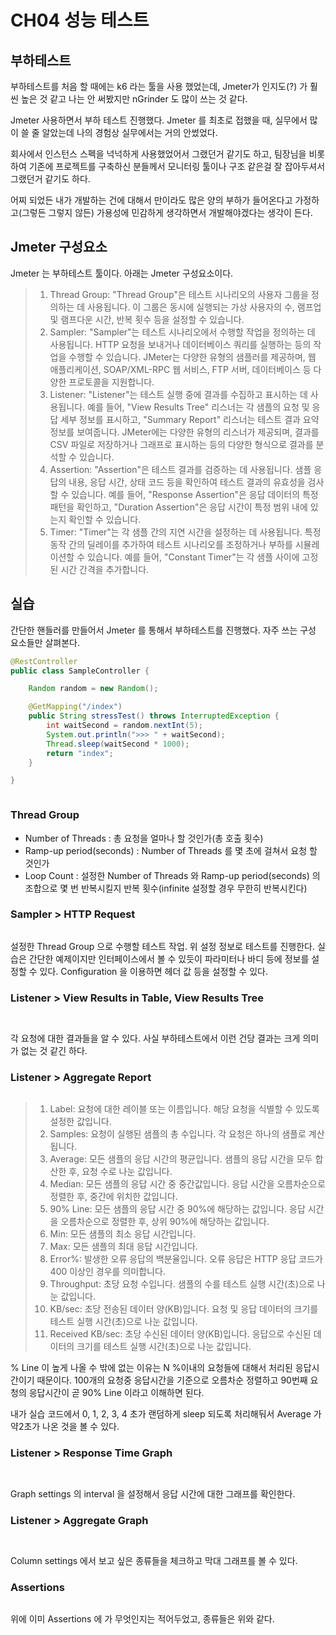 # CH04 성능 테스트

## 부하테스트

부하테스트를 처음 할 때에는 k6 라는 툴을 사용 했었는데, Jmeter가 인지도(?) 가 훨씬 높은 것 같고 나는 안 써봤지만 nGrinder 도 많이 쓰는 것 같다.

Jmeter 사용하면서 부하 테스트 진행했다. Jmeter 를 최초로 접했을 때, 실무에서 많이 쓸 줄 알았는데 나의 경험상 실무에서는 거의 안썼었다.

회사에서 인스턴스 스펙을 넉넉하게 사용했었어서 그랬던거 같기도 하고, 팀장님을 비롯하여 기존에 프로젝트를 구축하신 분들께서 모니터링 툴이나 구조 같은걸 잘 잡아두셔서 그랬던거 같기도 하다.

어찌 되었든 내가 개발하는 건에 대해서 만이라도 많은 양의 부하가 들어온다고 가정하고(그렇든 그렇지 않든) 가용성에 민감하게 생각하면서 개발해야겠다는 생각이 든다.



## Jmeter 구성요소

Jmeter 는 부하테스트 툴이다. 아래는 Jmeter 구성요소이다.

> 1. Thread Group: "Thread Group"은 테스트 시나리오의 사용자 그룹을 정의하는 데 사용됩니다. 이 그룹은 동시에 실행되는 가상 사용자의 수, 램프업 및 램프다운 시간, 반복 횟수 등을 설정할 수 있습니다.
> 2. Sampler: "Sampler"는 테스트 시나리오에서 수행할 작업을 정의하는 데 사용됩니다. HTTP 요청을 보내거나 데이터베이스 쿼리를 실행하는 등의 작업을 수행할 수 있습니다. JMeter는 다양한 유형의 샘플러를 제공하며, 웹 애플리케이션, SOAP/XML-RPC 웹 서비스, FTP 서버, 데이터베이스 등 다양한 프로토콜을 지원합니다.
> 3. Listener: "Listener"는 테스트 실행 중에 결과를 수집하고 표시하는 데 사용됩니다. 예를 들어, "View Results Tree" 리스너는 각 샘플의 요청 및 응답 세부 정보를 표시하고, "Summary Report" 리스너는 테스트 결과 요약 정보를 보여줍니다. JMeter에는 다양한 유형의 리스너가 제공되며, 결과를 CSV 파일로 저장하거나 그래프로 표시하는 등의 다양한 형식으로 결과를 분석할 수 있습니다.
> 4. Assertion: "Assertion"은 테스트 결과를 검증하는 데 사용됩니다. 샘플 응답의 내용, 응답 시간, 상태 코드 등을 확인하여 테스트 결과의 유효성을 검사할 수 있습니다. 예를 들어, "Response Assertion"은 응답 데이터의 특정 패턴을 확인하고, "Duration Assertion"은 응답 시간이 특정 범위 내에 있는지 확인할 수 있습니다.
> 5. Timer: "Timer"는 각 샘플 간의 지연 시간을 설정하는 데 사용됩니다. 특정 동작 간의 딜레이를 추가하여 테스트 시나리오를 조정하거나 부하를 시뮬레이션할 수 있습니다. 예를 들어, "Constant Timer"는 각 샘플 사이에 고정된 시간 간격을 추가합니다.



## 실습

간단한 핸들러를 만들어서 Jmeter 를 통해서 부하테스트를 진행했다. 자주 쓰는 구성 요소들만 살펴본다.

```java
@RestController
public class SampleController {

    Random random = new Random();

    @GetMapping("/index")
    public String stressTest() throws InterruptedException {
        int waitSecond = random.nextInt(5);
        System.out.println(">>> " + waitSecond);
        Thread.sleep(waitSecond * 1000);
        return "index";
    }

}
```

<figure><img src="../../.gitbook/assets/image (13) (1).png" alt=""><figcaption></figcaption></figure>

### Thread Group

* Number of Threads : 총 요청을 얼마나 할 것인가(총 호출 횟수)
* Ramp-up period(seconds) : Number of Threads 를 몇 초에 걸쳐서 요청 할 것인가
* Loop Count : 설정한 Number of Threads 와 Ramp-up period(seconds) 의 조합으로 몇 번 반복시킬지 반복 횟수(infinite 설정할 경우 무한히 반복시킨다)



### Sampler > HTTP Request

<figure><img src="../../.gitbook/assets/image (17) (3) (1).png" alt=""><figcaption></figcaption></figure>

설정한 Thread Group 으로 수행할 테스트 작업. 위 설정 정보로 테스트를 진행한다. 실습은 간단한 예제이지만 인터페이스에서 볼 수 있듯이 파라미터나 바디 등에 정보를 설정할 수 있다. Configuration 을 이용하면 헤더 값 등을 설정할 수 있다.



### Listener > View Results in Table, View Results Tree

<figure><img src="../../.gitbook/assets/image (6) (3).png" alt=""><figcaption></figcaption></figure>

<figure><img src="../../.gitbook/assets/image (1) (3).png" alt=""><figcaption></figcaption></figure>

각 요청에 대한 결과들을 알 수 있다. 사실 부하테스트에서 이런 건당 결과는 크게 의미가 없는 것 같긴 하다.

###

### Listener > Aggregate Report

<figure><img src="../../.gitbook/assets/image (25).png" alt=""><figcaption></figcaption></figure>

> 1. Label: 요청에 대한 레이블 또는 이름입니다. 해당 요청을 식별할 수 있도록 설정한 값입니다.
> 2. Samples: 요청이 실행된 샘플의 총 수입니다. 각 요청은 하나의 샘플로 계산됩니다.
> 3. Average: 모든 샘플의 응답 시간의 평균입니다. 샘플의 응답 시간을 모두 합산한 후, 요청 수로 나눈 값입니다.
> 4. Median: 모든 샘플의 응답 시간 중 중간값입니다. 응답 시간을 오름차순으로 정렬한 후, 중간에 위치한 값입니다.
> 5. 90% Line: 모든 샘플의 응답 시간 중 90%에 해당하는 값입니다. 응답 시간을 오름차순으로 정렬한 후, 상위 90%에 해당하는 값입니다.
> 6. Min: 모든 샘플의 최소 응답 시간입니다.
> 7. Max: 모든 샘플의 최대 응답 시간입니다.
> 8. Error%: 발생한 오류 응답의 백분율입니다. 오류 응답은 HTTP 응답 코드가 400 이상인 경우를 의미합니다.
> 9. Throughput: 초당 요청 수입니다. 샘플의 수를 테스트 실행 시간(초)으로 나눈 값입니다.
> 10. KB/sec: 초당 전송된 데이터 양(KB)입니다. 요청 및 응답 데이터의 크기를 테스트 실행 시간(초)으로 나눈 값입니다.
> 11. Received KB/sec: 초당 수신된 데이터 양(KB)입니다. 응답으로 수신된 데이터의 크기를 테스트 실행 시간(초)으로 나눈 값입니다.

% Line 이 높게 나올 수 밖에 없는 이유는 N %이내의 요청들에 대해서 처리된 응답시간이기 때문이다. 100개의 요청중 응답시간을 기준으로 오름차순 정렬하고 90번째 요청의 응답시간이 곧 90% Line 이라고 이해하면 된다.

내가 실습 코드에서 0, 1, 2, 3, 4 초가 랜덤하게 sleep 되도록 처리해둬서 Average 가 약2초가 나온 것을 볼 수 있다.



### Listener > Response Time Graph

<figure><img src="../../.gitbook/assets/image (5) (3).png" alt=""><figcaption></figcaption></figure>

<figure><img src="../../.gitbook/assets/image (8) (3).png" alt=""><figcaption></figcaption></figure>

Graph settings 의 interval 을 설정해서 응답 시간에 대한 그래프를 확인한다.



### Listener >  Aggregate Graph

<figure><img src="../../.gitbook/assets/image (20) (1).png" alt=""><figcaption></figcaption></figure>

<figure><img src="../../.gitbook/assets/image (14) (3).png" alt=""><figcaption></figcaption></figure>

Column settings 에서 보고 싶은 종류들을 체크하고 막대 그래프를 볼 수 있다.



### Assertions

<figure><img src="../../.gitbook/assets/image (11) (2).png" alt=""><figcaption></figcaption></figure>

위에 이미 Assertions 에 가 무엇인지는 적어두었고, 종류들은 위와 같다.
